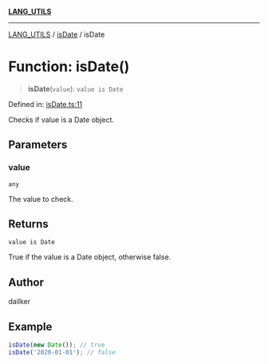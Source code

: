 [**LANG_UTILS**](../../README.md)

***

[LANG_UTILS](../../README.md) / [isDate](../README.md) / isDate

# Function: isDate()

> **isDate**(`value`): `value is Date`

Defined in: [isDate.ts:11](https://github.com/dailker/everyutil/blob/ed6336a7c6553ed095d55eb280ece446462248a8/src/lang/isDate.ts#L11)

Checks if value is a Date object.

## Parameters

### value

`any`

The value to check.

## Returns

`value is Date`

True if the value is a Date object, otherwise false.

## Author

dailker

## Example

```ts
isDate(new Date()); // true
isDate('2020-01-01'); // false
```
